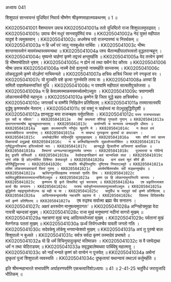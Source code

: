 अध्यायः 041

शिशुपालं सान्त्वयन्तं युधिष्ठिरं निवार्य भीष्णेण श्रीकृष्णमाहात्म्यकथनम् ॥ 1 ॥

KK0205041001	वैशम्पायन उवाच 
KK0205041001a	ततो युधिष्ठिरो राजा शिशुपालमुपाद्रवत् ।
KK0205041001c	उवाच चैनं मधुरं सान्त्वपूर्वमिदं वचः ॥
KK0205041002a	नेदं युक्तं महीपाल यादृशं वै त्वमुक्तवान् ।
KK0205041002c	अधर्मश्च परो राजन्पारुष्यं च निरर्थकम् ॥
KK0205041003a	न हि धर्मं परं जातु नावबुध्येत पार्थिवः ।
KK0205041003c	भीष्मः शान्तनवस्त्वेनं मावमंस्थास्त्वमन्यथा ॥
KK0205041004a	पश्य चैतान्महीपालांस्त्वत्तो वृद्धतरान्बहून् ।
KK0205041004c	मृष्यन्ते चार्हणां कृष्णे तद्वत्त्वं क्षन्तुमर्हसि ॥
KK0205041005a	वेद तत्त्वेन कृष्णं हि भीष्मश्चेदिपते भृशम् ।
KK0205041005c	न ह्येनं त्वं तथा यथैनं वेद कौरवः ॥
KK0205041006	भीष्म उवाच 
KK0205041006a	नास्मै देयो ह्यनुनयो नायमर्हति सान्त्वनम् ।
KK0205041006c	लोकवृद्धतमे कृष्णे योऽर्हणां नाभिमन्यते ॥
KK0205041007a	क्षत्रियः क्षत्रियं जित्वा रणे रणकृतां वरः ।
KK0205041007c	यो मुञ्चति वशे कृत्वा गुरुर्भवति तस्य सः ॥
KK0205041008a	अस्यां हि समितौ राज्ञामेकमप्यजितं युधि ।
KK0205041008c	न पश्यामि महीपालं सात्वतीपुत्रतेजसा ॥
KK0205041009a	न हि केवलमस्माकमयमर्च्यतमोऽच्युतः ।
KK0205041009c	त्रयाणामपि लोकानामर्चनीयो महाभुजः ॥
KK0205041010a	कृष्णेन हि जिता युद्धे बहवः क्षत्रियर्षभाः ।
KK0205041010c	जगत्सर्वं च वार्ष्णेये निखिलेन प्रतिष्ठितम् ॥
KK0205041011a	तस्मात्सत्स्वपि वृद्धेषु कृष्णमर्चाम नेतरान् ।
KK0205041011c	एवं वक्तुं न चार्हस्त्वं मा तेऽभूद्बुद्धिरीदृशी ॥
KK0205041012a	ज्ञानवृद्धा मया राजन्बहवः पर्युपासिताः ।
KK0205041012c	`यस्य राजन्प्रभावज्ञाः पुरा सर्वे च रक्षिताः' ।
KK0205041012e	तेषां कथयतां शौरेरहं गुणवतो गुणान् ॥
KK0205041013a	समागतानामश्रौषं बहून्बहुमतान्सताम् ।
KK0205041013c	कर्माण्यपि च यान्यस्य जन्मप्रभृति धीमतः ॥
KK0205041014a	बहृशः कथ्यमानानि नरैर्भूयः श्रुतानि मे ।
KK0205041014c	न केवलं वयं कामाच्चेदिराज जनार्दनम् ॥
KK0205041015a	न सम्बन्धं पुरस्कृत्य कृतार्थं वा कथञ्चन ।
KK0205041015c	अर्चामहेऽर्चितं सद्भिर्भुवि भूतसुखावहम् ॥
KK0205041016a	यशः शौर्यं जयं चास्य विज्ञायार्चां प्रयुञ्ज्महे
KK0205041016c	न च कश्चिदिहास्माभिः सुबालोप्यपरीक्षितः ॥
KK0205041017a	गुणैर्वृद्धानतिक्रम्य हरिरर्च्यतमो मतः ।
KK0205041017c	ज्ञानवृद्धो द्विजातीनां क्षत्रियाणां बलाधिकः ॥
KK0205041018a	वैश्यानां धान्यधनवाञ्शूद्राणामेव जन्मतः ।
KK0205041018c	पूज्यतायां च गोविन्दे हेतू द्वावपि संस्थितौ ॥
KK0205041019a	वेदवेदाङ्गविज्ञानं बलं चाभ्यधिकं तथा ।
KK0205041019c	नृणां लोके हि कोऽन्योस्ति विशिष्टः केशवादृते ॥
KK0205041020a	दानं दाक्ष्यं श्रुतं शौर्यं ह्रीः कीर्तिर्बुद्धिरुत्तमा ।
KK0205041020c	सन्नतिः श्रीर्धृतिस्तुष्टिः पुष्टिश्च नियताऽच्युते ॥
KK0205041021a	तमिमं लोकसम्पन्नमाचार्यं पितरं गुरुम् ।
KK0205041021c	अर्घ्यमर्चितमर्चामः सर्वे सङ्क्षन्तुमर्हथ ॥
KK0205041022a	ऋत्विग्गुरुर्विवाह्यश्च स्नातको नृपतिः प्रियः ।
KK0205041022c	सर्वमेतद्धृषीकेशस्तस्मादभ्यर्चितोऽच्युतः ॥
KK0205041023a	कृष्ण एव हि लोकानामुत्पत्तिरपि चाप्ययः ।
KK0205041023c	कृष्णस्य हि कृते विश्वमिदं भूतं चराचरम् ॥
KK0205041024a	एष प्रकृतिरव्यक्ता कर्ता चैव सनातनः ।
KK0205041024c	परश्च सर्वभूतेभ्यस्तस्मात्पूज्यतमोऽच्युतः ॥
KK0205041025a	बुद्धिर्मनो महद्वायुस्तेजोऽम्भः खं मही च या ।
KK0205041025c	चतुर्विधं च यद्भूतं सर्वं कृष्णे प्रतिष्ठितम् ॥
KK0205041026a	आदित्यश्चन्द्रमाश्चैव नक्षत्राणि ग्रहाश्च ये ।
KK0205041026c	दिशश्च विदिशश्चैव सर्वं कृष्णे प्रतिष्ठितम् ॥
KK0205041027a	`एष रुद्रश्च सर्वात्मा ब्रह्मा चैव सनातनः ।
KK0205041027c	अक्षरं क्षररूपेण मानुषत्वमुपागतः' ॥
KK0205041028a	अग्निहोत्रमुखा वेदा गायत्री च्छन्दसां मुखम् ।
KK0205041028c	राजा मुखं मनुष्याणां नदीनां सागरो मुखम् ॥
KK0205041029a	नक्षत्राणां मुखं चन्द्र आदित्यस्तेजसां मुखम् ।
KK0205041029c	पर्वतानां मुखं मेरुर्गरुडः पततां मुखम् ॥
KK0205041030a	ऊर्ध्वं तिर्यगधश्चैव यावती जगतो गतिः ।
KK0205041030c	सदेवकेषु लोकेषु भगवान्केशवो मुखम् ॥
KK0205041031a	अयं तु पुरुषो बालः शिशुपालो न बुध्यते ।
KK0205041031c	सर्वत्र सर्वदा कृष्णं तस्मादेवं प्रभाषते ॥
KK0205041032a	यो हि धर्मं विचिनुयादुत्कृष्टं मतिमान्नरः ।
KK0205041032c	स वै पश्येद्यथा धर्मं न तथा चेदिराडयम् ॥
KK0205041033a	सवृद्धबालेष्वथवा पार्थिवेषु महात्मसु ।
KK0205041033c	को नार्हं मन्यते कृष्णं को वाप्येनं न पूजयेत् ॥
KK0205041034a	अथैनां दुष्कृतां पूजां शिशुपालो व्यवस्यति ।
KK0205041034c	दुष्कृतायां यथान्यायं तथाऽयं कर्तुमर्हति ॥ 

इति श्रीमन्महाभारते सभापर्वणि अर्घाहरणपर्वणि एकचत्वारिंशोऽध्यायः ॥ 41 ॥
2-41-25 चतुर्विधं जरायुजादि भौतिकम् ॥

